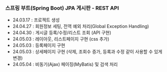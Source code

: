 ### 스프링 부트(Spring Boot) JPA 게시판 - REST API 
- 24.03.17 : 프로젝트 생성
- 24.04.27 : 회원정보 세팅, 전역 예외 처리(Global Exception Handling)
- 24.04.30 : 게시글 등록/수정/리스트 조회 (API 구현)
- 24.05.03 : 레이아웃, 리스트페이지 구현 (css 추가)
- 24.05.03 : 등록페이지 구현
- 24.05.03 : 상세페이지 구현 (삭제, 조회수 증가, 등록과 수정 같이 사용할 수 있게 변경)
- 24.05.04 : 비동기(Ajax) 페이징(MyBatis) 및 검색 처리